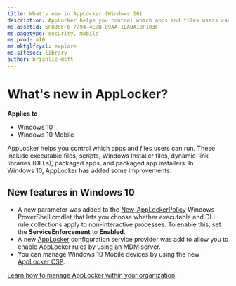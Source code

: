 ```yaml
---
title: What's new in AppLocker (Windows 10)
description: AppLocker helps you control which apps and files users can run. These include executable files, scripts, Windows Installer files, dynamic-link libraries (DLLs), packaged apps, and packaged app installers.
ms.assetid: 6F836FF6-7794-4E7B-89AA-1EABA1BF183F
ms.pagetype: security, mobile
ms.prod: w10
ms.mktglfcycl: explore
ms.sitesec: library
author: brianlic-msft
---
```


# What's new in AppLocker?

**Applies to**
-   Windows 10
-   Windows 10 Mobile

AppLocker helps you control which apps and files users can run. These include executable files, scripts, Windows Installer files, dynamic-link libraries (DLLs), packaged apps, and packaged app installers.
In Windows 10, AppLocker has added some improvements.

## New features in Windows 10

-   A new parameter was added to the [New-AppLockerPolicy](http://technet.microsoft.com/library/hh847211.aspx) Windows PowerShell cmdlet that lets you choose whether executable and DLL rule collections apply to non-interactive processes. To enable this, set the **ServiceEnforcement** to **Enabled**.
-   A new [AppLocker](http://msdn.microsoft.com/library/windows/hardware/dn920019.aspx) configuration service provider was add to allow you to enable AppLocker rules by using an MDM server.
-   You can manage Windows 10 Mobile devices by using the new [AppLocker CSP](http://msdn.microsoft.com/library/windows/hardware/dn920019.aspx).

[Learn how to manage AppLocker within your organization](../keep-secure/applocker-overview.md).
 
 
